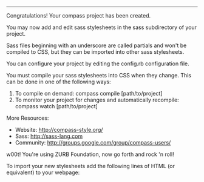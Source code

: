 *********************************************************************
Congratulations! Your compass project has been created.

You may now add and edit sass stylesheets in the sass subdirectory of your project.

Sass files beginning with an underscore are called partials and won't be
compiled to CSS, but they can be imported into other sass stylesheets.

You can configure your project by editing the config.rb configuration file.

You must compile your sass stylesheets into CSS when they change.
This can be done in one of the following ways:
  1. To compile on demand:
     compass compile [path/to/project]
  2. To monitor your project for changes and automatically recompile:
     compass watch [path/to/project]

More Resources:
  * Website: http://compass-style.org/
  * Sass: http://sass-lang.com
  * Community: http://groups.google.com/group/compass-users/



w00t! You're using ZURB Foundation, now go forth and rock 'n roll!


To import your new stylesheets add the following lines of HTML (or equivalent) to your webpage:
<head>
  <link href="/stylesheets/normalize.css" media="screen, projector, print" rel="stylesheet" type="text/css" />
  <link href="/stylesheets/app.css" media="screen, projector, print" rel="stylesheet" type="text/css" />
</head>